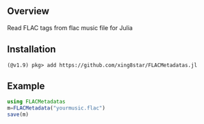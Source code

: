 ## Overview
Read FLAC tags from flac music file for Julia
## Installation

```julia-repl
(@v1.9) pkg> add https://github.com/xing8star/FLACMetadatas.jl
```

## Example
```julia
using FLACMetadatas
m=FLACMetadata("yourmusic.flac")
save(m)
```


